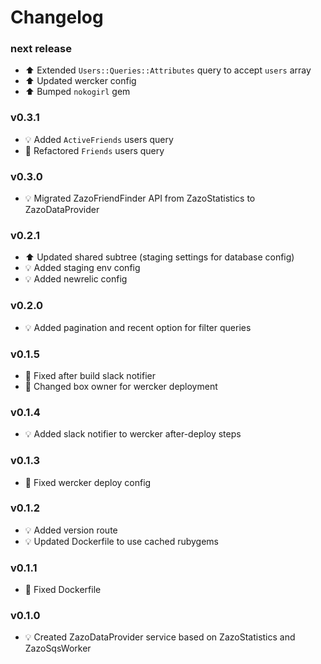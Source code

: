 # Changelog

### next release
- :arrow_up: Extended `Users::Queries::Attributes` query to accept `users` array
- :arrow_up: Updated wercker config
- :arrow_up: Bumped `nokogirl` gem

### v0.3.1
- :bulb: Added `ActiveFriends` users query
- :hammer: Refactored `Friends` users query

### v0.3.0
- :bulb: Migrated ZazoFriendFinder API from ZazoStatistics to ZazoDataProvider

### v0.2.1
- :arrow_up: Updated shared subtree (staging settings for database config)
- :bulb: Added staging env config
- :bulb: Added newrelic config

### v0.2.0
- :bulb: Added pagination and recent option for filter queries

### v0.1.5
- :hammer: Fixed after build slack notifier
- :hammer: Changed box owner for wercker deployment

### v0.1.4
- :bulb: Added slack notifier to wercker after-deploy steps

### v0.1.3
- :hammer: Fixed wercker deploy config

### v0.1.2
- :bulb: Added version route
- :bulb: Updated Dockerfile to use cached rubygems

### v0.1.1
- :hammer: Fixed Dockerfile

### v0.1.0
- :bulb: Created ZazoDataProvider service based on ZazoStatistics and ZazoSqsWorker
